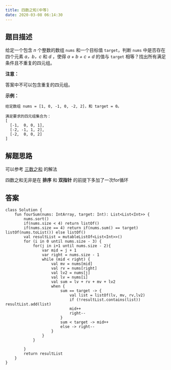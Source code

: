 ```yaml
---
title: 四数之和(中等)
date: 2020-03-08 06:14:30
---
```

## 题目描述

给定一个包含 *n* 个整数的数组 ``nums`` 和一个目标值 ``target``，判断 ``nums`` 中是否存在四个元素 *a，b，c* 和 *d* ，使得 *a + b + c + d* 的值与 ``target`` 相等？找出所有满足条件且不重复的四元组。

**注意：**

答案中不可以包含重复的四元组。

**示例：**


```
给定数组 nums = [1, 0, -1, 0, -2, 2]，和 target = 0。

满足要求的四元组集合为：
[
  [-1,  0, 0, 1],
  [-2, -1, 1, 2],
  [-2,  0, 0, 2]
]
```


## 解题思路

可以参考 [三数之和](https://github.com/asjqkkkk/leecode-sample/blob/master/leecode-normal/%E4%B8%89%E6%95%B0%E4%B9%8B%E5%92%8C(%E4%B8%AD%E7%AD%89).md) 的解法

四数之和无非是在 **排序** 和 **双指针** 的前提下多加了一次for循环

## 答案


```
class Solution {
    fun fourSum(nums: IntArray, target: Int): List<List<Int>> {
        nums.sort()
        if(nums.size < 4) return listOf()
        if(nums.size == 4) return if(nums.sum() == target) listOf(nums.toList()) else listOf()
        val resultList = mutableListOf<List<Int>>()
        for (i in 0 until nums.size - 3) {
            for(j in i+1 until nums.size - 2){
                var mid = j + 1
                var right = nums.size - 1
                while (mid < right) {
                    val mv = nums[mid]
                    val rv = nums[right]
                    val lv2 = nums[j]
                    val lv = nums[i]
                    val sum = lv + rv + mv + lv2
                    when {
                        sum == target -> {
                            val list = listOf(lv, mv, rv,lv2)
                            if (!resultList.contains(list)) resultList.add(list)
                            mid++
                            right--
                        }
                        sum < target -> mid++
                        else -> right--
                    }
                }
            }

        }
        return resultList
    }
}
```
